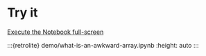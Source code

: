 # Try it

[Execute the Notebook full-screen](../retro/notebooks/?path=what-is-an-awkward-array.ipynb)

:::{retrolite} demo/what-is-an-awkward-array.ipynb
   :height: auto
:::
